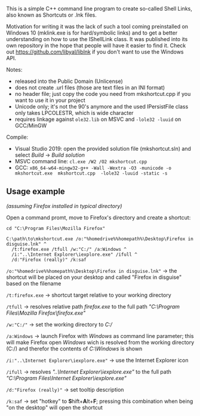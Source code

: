 This is a simple C++ command line program to create so-called Shell Links, also known as Shortcuts or .lnk files.

Motivation for writing it was the lack of such a tool coming preinstalled on Windows 10 (mklink.exe
is for hard/symbolic links) and to get a better understanding on how to use the IShellLink class.
It was published into its own repository in the hope that people will have it easier to find it.
Check out https://github.com/libyal/liblnk if you don't want to use the Windows API.

Notes:
* released into the Public Domain (Unlicense)
* does not create .url files (those are text files in an INI format)
* no header file; just copy the code you need from mkshortcut.cpp if you want to use it in your project
* Unicode only; it's not the 90's anymore and the used IPersistFile class only takes LPCOLESTR, which is wide character
* requires linkage against `ole32.lib` on MSVC and `-lole32 -luuid` on GCC/MinGW

Compile:
* Visual Studio 2019: open the provided solution file (mkshortcut.sln) and select *Build* -> *Build solution*
* MSVC command line: `cl.exe /W2 /O2 mkshortcut.cpp`
* GCC: `x86_64-w64-mingw32-g++ -Wall -Wextra -O3 -municode -o mkshortcut.exe  mkshortcut.cpp  -lole32 -luuid -static -s`


Usage example
-------------
*(assuming Firefox installed in typical directory)*

Open a command promt, move to Firefox's directory and create a shortcut:
```
cd "C:\Program Files\Mozilla Firefox"

C:\path\to\mkshortcut.exe /o:"%homedrive%%homepath%\Desktop\Firefox in disguise.lnk" ^
  /t:firefox.exe /tfull /w:"C:/" /a:Windows ^
  /i:"..\Internet Explorer\iexplore.exe" /ifull ^
  /d:"Firefox (really)" /k:saf
```

`/o:"%homedrive%%homepath%\Desktop\Firefox in disguise.lnk"`
 -> the shortcut will be placed on your desktop and called "Firefox in disguise" based on the filename

`/t:firefox.exe` -> shortcut target relative to your working directory

`/tfull` -> resolves relative path *firefox.exe* to the full path *"C:\Program Files\Mozilla Firefox\firefox.exe"*

`/w:"C:/"` -> set the working directory to *C:/*

`/a:Windows` -> launch Firefox with *Windows* as command line parameter;
this will make Firefox open *Windows* wich is resolved from the working directory (C:/) and therefor the contents of *C:\Windows* is shown

`/i:"..\Internet Explorer\iexplore.exe"` -> use the Internet Explorer icon

`/ifull` -> resolves *"..\Internet Explorer\iexplore.exe"* to the full path *"C:\Program Files\Internet Explorer\iexplore.exe"*

`/d:"Firefox (really)"` -> set tooltip description

`/k:saf` -> set "hotkey" to **S**hift+**A**lt+**F**; pressing this combination when being "on the desktop" will open the shortcut
